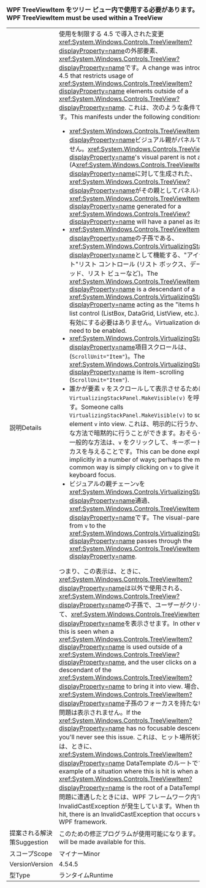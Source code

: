 ### <a name="wpf-treeviewitem-must-be-used-within-a-treeview"></a><span data-ttu-id="e15fa-101">WPF TreeViewItem をツリー ビュー内で使用する必要があります。</span><span class="sxs-lookup"><span data-stu-id="e15fa-101">WPF TreeViewItem must be used within a TreeView</span></span>

|   |   |
|---|---|
|<span data-ttu-id="e15fa-102">説明</span><span class="sxs-lookup"><span data-stu-id="e15fa-102">Details</span></span>|<span data-ttu-id="e15fa-103">使用を制限する 4.5 で導入された変更<xref:System.Windows.Controls.TreeViewItem?displayProperty=name>の外部要素、<xref:System.Windows.Controls.TreeView?displayProperty=name>です。</span><span class="sxs-lookup"><span data-stu-id="e15fa-103">A change was introduced in 4.5 that restricts usage of <xref:System.Windows.Controls.TreeViewItem?displayProperty=name> elements outside of a <xref:System.Windows.Controls.TreeView?displayProperty=name>.</span></span> <span data-ttu-id="e15fa-104">これは、次のような条件で発生します。</span><span class="sxs-lookup"><span data-stu-id="e15fa-104">This manifests under the following conditions:</span></span><ul><li><span data-ttu-id="e15fa-105"><xref:System.Windows.Controls.TreeViewItem?displayProperty=name>ビジュアル親がパネルではありません。</span><span class="sxs-lookup"><span data-stu-id="e15fa-105"><xref:System.Windows.Controls.TreeViewItem?displayProperty=name>'s visual parent is not a panel.</span></span> <span data-ttu-id="e15fa-106">(A<xref:System.Windows.Controls.TreeViewItem?displayProperty=name>に対して生成された、<xref:System.Windows.Controls.TreeView?displayProperty=name>がその親としてパネル)</span><span class="sxs-lookup"><span data-stu-id="e15fa-106">(A <xref:System.Windows.Controls.TreeViewItem?displayProperty=name> generated for a <xref:System.Windows.Controls.TreeView?displayProperty=name> will have a panel as its parent)</span></span></li><li><span data-ttu-id="e15fa-107"><xref:System.Windows.Controls.TreeViewItem?displayProperty=name>の子孫である、<xref:System.Windows.Controls.VirtualizingStackPanel?displayProperty=name>として機能する、&quot;アイテム ホスト&quot;リスト コントロール (リスト ボックス、データ グリッド、リスト ビューなど)。</span><span class="sxs-lookup"><span data-stu-id="e15fa-107">The <xref:System.Windows.Controls.TreeViewItem?displayProperty=name> is a descendant of a <xref:System.Windows.Controls.VirtualizingStackPanel?displayProperty=name> acting as the &quot;items host&quot; for a list control (ListBox, DataGrid, ListView, etc.).</span></span> <span data-ttu-id="e15fa-108">仮想化を有効にする必要はありません。</span><span class="sxs-lookup"><span data-stu-id="e15fa-108">Virtualization doesn't need to be enabled.</span></span></li><li><span data-ttu-id="e15fa-109"><xref:System.Windows.Controls.VirtualizingStackPanel?displayProperty=name>項目スクロールは、(<code>ScrollUnit=&quot;Item&quot;</code>)。</span><span class="sxs-lookup"><span data-stu-id="e15fa-109">The <xref:System.Windows.Controls.VirtualizingStackPanel?displayProperty=name> is item-scrolling (<code>ScrollUnit=&quot;Item&quot;</code>).</span></span></li><li><span data-ttu-id="e15fa-110">誰かが要素 <code>v</code> をスクロールして表示させるために <code>VirtualizingStackPanel.MakeVisible(v)</code> を呼び出します。</span><span class="sxs-lookup"><span data-stu-id="e15fa-110">Someone calls <code>VirtualizingStackPanel.MakeVisible(v)</code> to scroll an element <code>v</code> into view.</span></span> <span data-ttu-id="e15fa-111">これは、明示的に行うか、さまざまな方法で暗黙的に行うことができます。おそらく、最も一般的な方法は、<code>v</code> をクリックして、キーボードのフォーカスを与えることです。</span><span class="sxs-lookup"><span data-stu-id="e15fa-111">This can be done explicitly, or implicitly in a number of ways; perhaps the most common way is simply clicking on <code>v</code> to give it the keyboard focus.</span></span></li><li><span data-ttu-id="e15fa-112">ビジュアルの親チェーン<code>v</code>を<xref:System.Windows.Controls.VirtualizingStackPanel?displayProperty=name>通過、<xref:System.Windows.Controls.TreeViewItem?displayProperty=name>です。</span><span class="sxs-lookup"><span data-stu-id="e15fa-112">The visual-parent chain from <code>v</code> to the <xref:System.Windows.Controls.VirtualizingStackPanel?displayProperty=name> passes through the <xref:System.Windows.Controls.TreeViewItem?displayProperty=name>.</span></span></li></ul><span data-ttu-id="e15fa-113">つまり、この表示は、ときに、<xref:System.Windows.Controls.TreeViewItem?displayProperty=name>は以外で使用される、<xref:System.Windows.Controls.TreeView?displayProperty=name>の子孫で、ユーザーがクリックして、<xref:System.Windows.Controls.TreeViewItem?displayProperty=name>を表示させます。</span><span class="sxs-lookup"><span data-stu-id="e15fa-113">In other words, this is seen when a <xref:System.Windows.Controls.TreeViewItem?displayProperty=name> is used outside of a <xref:System.Windows.Controls.TreeView?displayProperty=name>, and the user clicks on a descendant of the <xref:System.Windows.Controls.TreeViewItem?displayProperty=name> to bring it into view.</span></span> <span data-ttu-id="e15fa-114">場合、<xref:System.Windows.Controls.TreeViewItem?displayProperty=name>子孫のフォーカスを持たない、この問題は表示されません。</span><span class="sxs-lookup"><span data-stu-id="e15fa-114">If the <xref:System.Windows.Controls.TreeViewItem?displayProperty=name> has no focusable descendants, you'll never see this issue.</span></span> <span data-ttu-id="e15fa-115">これは、ヒット場所状況の例は、ときに、 <xref:System.Windows.Controls.TreeViewItem?displayProperty=name> DataTemplate のルートです。</span><span class="sxs-lookup"><span data-stu-id="e15fa-115">An example of a situation where this is hit is when a <xref:System.Windows.Controls.TreeViewItem?displayProperty=name> is the root of a DataTemplate.</span></span> <span data-ttu-id="e15fa-116">この問題に遭遇したときには、WPF フレームワーク内で InvalidCastException が発生しています。</span><span class="sxs-lookup"><span data-stu-id="e15fa-116">When this issue is hit, there is an InvalidCastException that occurs within the WPF framework.</span></span>|
|<span data-ttu-id="e15fa-117">提案される解決策</span><span class="sxs-lookup"><span data-stu-id="e15fa-117">Suggestion</span></span>|<span data-ttu-id="e15fa-118">このための修正プログラムが使用可能になります。</span><span class="sxs-lookup"><span data-stu-id="e15fa-118">A hotfix will be made available for this.</span></span>|
|<span data-ttu-id="e15fa-119">スコープ</span><span class="sxs-lookup"><span data-stu-id="e15fa-119">Scope</span></span>|<span data-ttu-id="e15fa-120">マイナー</span><span class="sxs-lookup"><span data-stu-id="e15fa-120">Minor</span></span>|
|<span data-ttu-id="e15fa-121">Version</span><span class="sxs-lookup"><span data-stu-id="e15fa-121">Version</span></span>|<span data-ttu-id="e15fa-122">4.5</span><span class="sxs-lookup"><span data-stu-id="e15fa-122">4.5</span></span>|
|<span data-ttu-id="e15fa-123">型</span><span class="sxs-lookup"><span data-stu-id="e15fa-123">Type</span></span>|<span data-ttu-id="e15fa-124">ランタイム</span><span class="sxs-lookup"><span data-stu-id="e15fa-124">Runtime</span></span>|

